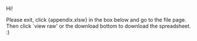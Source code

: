 Hi!

Please exit, click {appendix.xlsw} in the box below and go to the file page. Then click `view raw' or the download bottom to download the spreadsheet. :)
